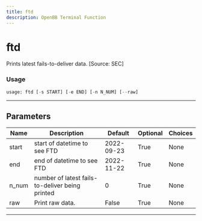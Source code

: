 ```yaml
---
title: ftd
description: OpenBB Terminal Function
---
```


# ftd

Prints latest fails-to-deliver data. [Source: SEC]

### Usage

```python
usage: ftd [-s START] [-e END] [-n N_NUM] [--raw]
```

---

## Parameters

| Name | Description | Default | Optional | Choices |
| ---- | ----------- | ------- | -------- | ------- |
| start | start of datetime to see FTD | 2022-09-23 | True | None |
| end | end of datetime to see FTD | 2022-11-22 | True | None |
| n_num | number of latest fails-to-deliver being printed | 0 | True | None |
| raw | Print raw data. | False | True | None |
---

